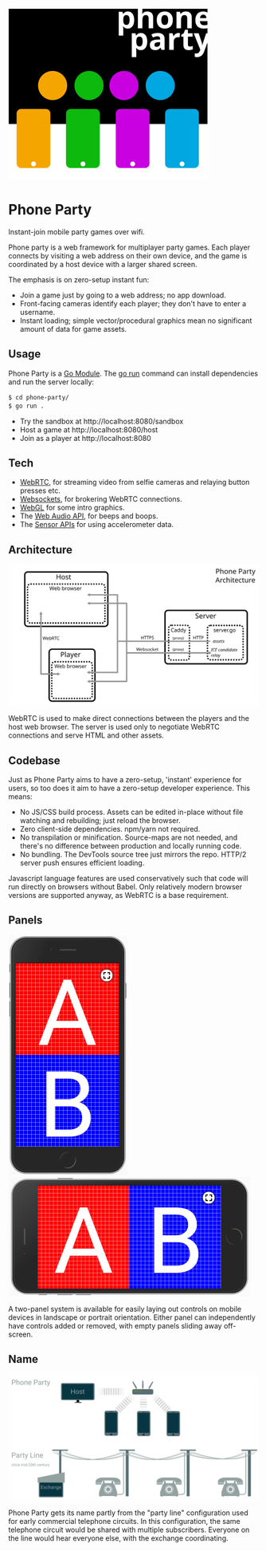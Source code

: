 ![Phone Party logo](docs/logo.svg)

# Phone Party

Instant-join mobile party games over wifi.

Phone party is a web framework for multiplayer party games. Each player connects by visiting a web address on their own device, and the game is coordinated by a host device with a larger shared screen.

The emphasis is on zero-setup instant fun:

- Join a game just by going to a web address; no app download.
- Front-facing cameras identify each player; they don't have to enter a username.
- Instant loading; simple vector/procedural graphics mean no significant amount of data for game assets.

## Usage

Phone Party is a [Go Module](https://github.com/golang/go/wiki/Modules). The [go run](https://golang.org/cmd/go/#hdr-Compile_and_run_Go_program) command can install dependencies and run the server locally:

```bash
$ cd phone-party/
$ go run .
```

- Try the sandbox at http://localhost:8080/sandbox
- Host a game at http://localhost:8080/host
- Join as a player at http://localhost:8080

## Tech

- [WebRTC](https://developer.mozilla.org/en-US/docs/Web/API/WebRTC_API), for streaming video from selfie cameras and relaying button presses etc.
- [Websockets](https://developer.mozilla.org/en-US/docs/Web/API/WebSockets_API), for brokering WebRTC connections.
- [WebGL](https://developer.mozilla.org/en-US/docs/Web/API/WebGL_API) for some intro graphics.
- The [Web Audio API](https://developer.mozilla.org/en-US/docs/Web/API/Web_Audio_API), for beeps and boops.
- The [Sensor APIs](https://developer.mozilla.org/en-US/docs/Web/API/Sensor_APIs) for using accelerometer data.

## Architecture

![architecture-diagram](docs/architecture-diagram.svg)

WebRTC is used to make direct connections between the players and the host web browser. The server is used only to negotiate WebRTC connections and serve HTML and other assets.

## Codebase

Just as Phone Party aims to have a zero-setup, 'instant' experience for users, so too does it aim to have a zero-setup developer experience. This means:

- No JS/CSS build process. Assets can be edited in-place without file watching and rebuilding; just reload the browser.
- Zero client-side dependencies. npm/yarn not required.
- No transpilation or minification. Source-maps are not needed, and there's no difference between production and locally running code.
- No bundling. The DevTools source tree just mirrors the repo. HTTP/2 server push ensures efficient loading.

Javascript language features are used conservatively such that code will run directly on browsers without Babel. Only relatively modern browser versions are supported anyway, as WebRTC is a base requirement.

## Panels

![panels-portrait](docs/panels-portrait.png)
![panels-landscape](docs/panels-landscape.png)

A two-panel system is available for easily laying out controls on mobile devices in landscape or portrait orientation. Either panel can independently have controls added or removed, with empty panels sliding away off-screen.

## Name

![party-line](docs/party-line.svg)

Phone Party gets its name partly from the "party line" configuration used for early commercial telephone circuits. In this configuration, the same telephone circuit would be shared with multiple subscribers. Everyone on the line would hear everyone else, with the exchange coordinating.
